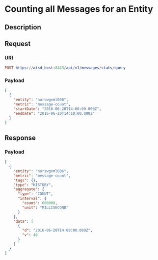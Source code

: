 # Counting all Messages for an Entity

## Description

## Request

### URI
```elm
POST https://atsd_host:8443/api/v1/messages/stats/query
```
### Payload

```json
[
  {
    "entity": "nurswgvml006",
    "metric": "message-count",
    "startDate": "2016-06-20T14:00:00.000Z",
    "endDate": "2016-06-20T14:10:00.000Z"
  }
]
```

## Response

### Payload
```json
[
  {
    "entity": "nurswgvml006",
    "metric": "message-count",
    "tags": {},
    "type": "HISTORY",
    "aggregate": {
      "type": "COUNT",
      "interval": {
        "count": 600000,
        "unit": "MILLISECOND"
      }
    },
    "data": [
      {
        "d": "2016-06-20T14:00:00.000Z",
        "v": 40
      }
    ]
  }
]
```

